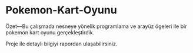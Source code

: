 # Pokemon-Kart-Oyunu
<p>Özet—Bu çalışmada nesneye yönelik programlama ve arayüz ögeleri ile bir pokemon kart oyunu gerçekleştirdik.</p>
<p>Proje ile detaylı bilgiyi rapordan ulaşabilirsiniz.</p>
